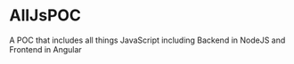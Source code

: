# AllJsPOC
A POC that includes all things JavaScript including Backend in NodeJS and Frontend in Angular 
